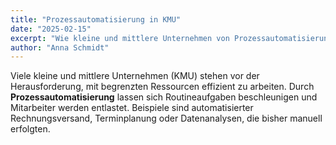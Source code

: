 ```yaml
---
title: "Prozessautomatisierung in KMU"
date: "2025-02-15"
excerpt: "Wie kleine und mittlere Unternehmen von Prozessautomatisierung profitieren."
author: "Anna Schmidt"
---
```

Viele kleine und mittlere Unternehmen (KMU) stehen vor der Herausforderung, mit begrenzten Ressourcen effizient zu arbeiten. Durch **Prozessautomatisierung** lassen sich Routineaufgaben beschleunigen und Mitarbeiter werden entlastet. Beispiele sind automatisierter Rechnungsversand, Terminplanung oder Datenanalysen, die bisher manuell erfolgten.
